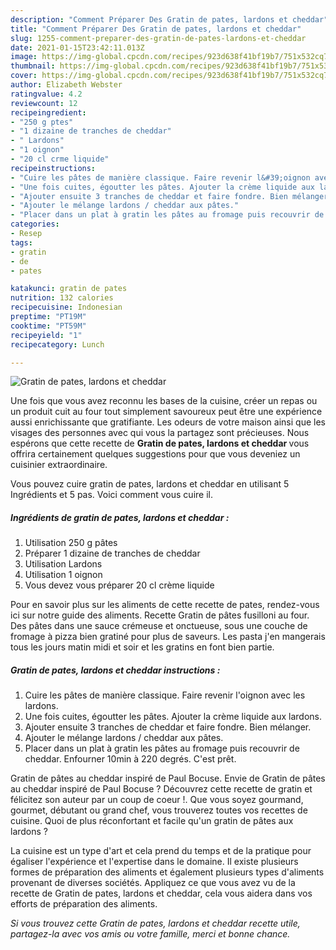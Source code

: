 ```yaml
---
description: "Comment Préparer Des Gratin de pates, lardons et cheddar"
title: "Comment Préparer Des Gratin de pates, lardons et cheddar"
slug: 1255-comment-preparer-des-gratin-de-pates-lardons-et-cheddar
date: 2021-01-15T23:42:11.013Z
image: https://img-global.cpcdn.com/recipes/923d638f41bf19b7/751x532cq70/gratin-de-pates-lardons-et-cheddar-photo-principale-de-la-recette.jpg
thumbnail: https://img-global.cpcdn.com/recipes/923d638f41bf19b7/751x532cq70/gratin-de-pates-lardons-et-cheddar-photo-principale-de-la-recette.jpg
cover: https://img-global.cpcdn.com/recipes/923d638f41bf19b7/751x532cq70/gratin-de-pates-lardons-et-cheddar-photo-principale-de-la-recette.jpg
author: Elizabeth Webster
ratingvalue: 4.2
reviewcount: 12
recipeingredient:
- "250 g ptes"
- "1 dizaine de tranches de cheddar"
- " Lardons"
- "1 oignon"
- "20 cl crme liquide"
recipeinstructions:
- "Cuire les pâtes de manière classique. Faire revenir l&#39;oignon avec les lardons."
- "Une fois cuites, égoutter les pâtes. Ajouter la crème liquide aux lardons."
- "Ajouter ensuite 3 tranches de cheddar et faire fondre. Bien mélanger."
- "Ajouter le mélange lardons / cheddar aux pâtes."
- "Placer dans un plat à gratin les pâtes au fromage puis recouvrir de cheddar. Enfourner 10min à 220 degrés. C&#39;est prêt."
categories:
- Resep
tags:
- gratin
- de
- pates

katakunci: gratin de pates 
nutrition: 132 calories
recipecuisine: Indonesian
preptime: "PT19M"
cooktime: "PT59M"
recipeyield: "1"
recipecategory: Lunch

---
```



![Gratin de pates, lardons et cheddar](https://img-global.cpcdn.com/recipes/923d638f41bf19b7/751x532cq70/gratin-de-pates-lardons-et-cheddar-photo-principale-de-la-recette.jpg)

Une fois que vous avez reconnu les bases de la cuisine, créer un repas ou un produit cuit au four tout simplement savoureux peut être une expérience aussi enrichissante que gratifiante. Les odeurs de votre maison ainsi que les visages des personnes avec qui vous la partagez sont précieuses. Nous espérons que cette recette de <strong> Gratin de pates, lardons et cheddar </strong> vous offrira certainement quelques suggestions pour que vous deveniez un cuisinier extraordinaire.

<!--inarticleads1-->

Vous pouvez cuire gratin de pates, lardons et cheddar en utilisant 5 Ingrédients et 5 pas. Voici comment vous cuire il.

##### Ingrédients de gratin de pates, lardons et cheddar :

1. Utilisation 250 g pâtes
1. Préparer 1 dizaine de tranches de cheddar
1. Utilisation  Lardons
1. Utilisation 1 oignon
1. Vous devez vous préparer 20 cl crème liquide


Pour en savoir plus sur les aliments de cette recette de pates, rendez-vous ici sur notre guide des aliments. Recette Gratin de pâtes fusilloni au four. Des pâtes dans une sauce crémeuse et onctueuse, sous une couche de fromage à pizza bien gratiné pour plus de saveurs. Les pasta j&#39;en mangerais tous les jours matin midi et soir et les gratins en font bien partie. 

<!--inarticleads2-->

##### Gratin de pates, lardons et cheddar instructions :

1. Cuire les pâtes de manière classique. Faire revenir l&#39;oignon avec les lardons.
1. Une fois cuites, égoutter les pâtes. Ajouter la crème liquide aux lardons.
1. Ajouter ensuite 3 tranches de cheddar et faire fondre. Bien mélanger.
1. Ajouter le mélange lardons / cheddar aux pâtes.
1. Placer dans un plat à gratin les pâtes au fromage puis recouvrir de cheddar. Enfourner 10min à 220 degrés. C&#39;est prêt.


Gratin de pâtes au cheddar inspiré de Paul Bocuse. Envie de Gratin de pâtes au cheddar inspiré de Paul Bocuse ? Découvrez cette recette de gratin et félicitez son auteur par un coup de coeur !. Que vous soyez gourmand, gourmet, débutant ou grand chef, vous trouverez toutes vos recettes de cuisine. Quoi de plus réconfortant et facile qu&#39;un gratin de pâtes aux lardons ? 

<!--inarticleads1-->

<p>
La cuisine est un type d'art et cela prend du temps et de la pratique pour égaliser l'expérience et l'expertise dans le domaine. Il existe plusieurs formes de préparation des aliments et également plusieurs types d'aliments provenant de diverses sociétés. Appliquez ce que vous avez vu de la recette de Gratin de pates, lardons et cheddar, cela vous aidera dans vos efforts de préparation des aliments.
</p>

<p>
<i>Si vous trouvez cette Gratin de pates, lardons et cheddar recette utile, partagez-la avec vos amis ou votre famille, merci et bonne chance.</i>
</p>
